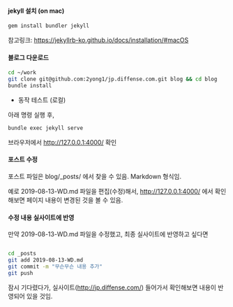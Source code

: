 
#### jekyll 설치 (on mac)

```sh
gem install bundler jekyll
```

참고링크: https://jekyllrb-ko.github.io/docs/installation/#macOS


#### 블로그 다운로드

```sh
cd ~/work
git clone git@github.com:2yong1/jp.diffense.com.git blog && cd blog
bundle install
```

* 동작 테스트 (로컬)

아래 명령 실행 후, 

```sh
bundle exec jekyll serve
```

브라우저에서 http://127.0.0.1:4000/ 확인

#### 포스트 수정

포스트 파일은 blog/_posts/ 에서 찾을 수 있음. Markdown 형식임. 

예로 2019-08-13-WD.md 파일을 편집(수정)해서, http://127.0.0.1:4000/ 에서 확인해보면 페이지 내용이 변경된 것을 볼 수 있음.

#### 수정 내용 실사이트에 반영

만약 2019-08-13-WD.md 파일을 수정했고, 최종 실사이트에 반영하고 싶다면

```sh

cd _posts
git add 2019-08-13-WD.md
git commit -m "무슨무슨 내용 추가"
git push
```

잠시 기다렸다가, 실사이트(http://jp.diffense.com/) 들어가서 확인해보면 내용이 반영되어 있을 것임.



